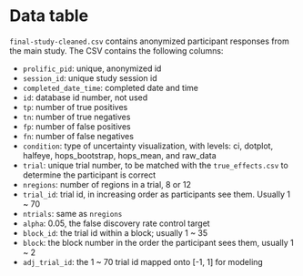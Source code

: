 # Data table

`final-study-cleaned.csv` contains anonymized participant responses from the main study. The CSV contains the following columns:

- `prolific_pid`: unique, anonymized id
 - `session_id`: unique study session id
 - `completed_date_time`: completed date and time
 - `id`: database id number, not used
 - `tp`: number of true positives
 - `tn`: number of true negatives
 - `fp`: number of false positives
 - `fn`: number of false negatives
 - `condition`: type of uncertainty visualization, with levels:  ci,        dotplot,        halfeye, hops_bootstrap,      hops_mean, and      raw_data 
 - `trial`: unique trial number, to be matched with the `true_effects.csv` to determine the participant is correct
 - `nregions`: number of regions in a trial, 8 or 12
 - `trial_id`: trial id, in increasing order as participants see them. Usually 1 ~ 70
 - `ntrials`: same as `nregions`
 - `alpha`: 0.05, the false discovery rate control target
 - `block_id`: the trial id within a block;  usually 1 ~ 35
 - `block`: the block number in the order the participant sees them, usually 1 ~ 2
 - `adj_trial_id`: the 1 ~ 70 trial id mapped onto [-1, 1] for modeling
